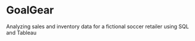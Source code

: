 # GoalGear
 Analyzing sales and inventory data for a fictional soccer retailer using SQL and Tableau
